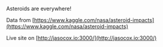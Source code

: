Asteroids are everywhere!  

Data from [https://www.kaggle.com/nasa/asteroid-impacts](https://www.kaggle.com/nasa/asteroid-impacts)

Live site on [http://jasocox.io:3000/](http://jasocox.io:3000/)
